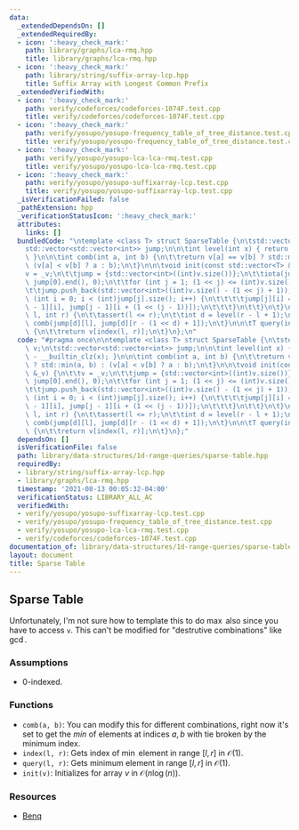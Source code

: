 ```yaml
---
data:
  _extendedDependsOn: []
  _extendedRequiredBy:
  - icon: ':heavy_check_mark:'
    path: library/graphs/lca-rmq.hpp
    title: library/graphs/lca-rmq.hpp
  - icon: ':heavy_check_mark:'
    path: library/string/suffix-array-lcp.hpp
    title: Suffix Array with Longest Common Prefix
  _extendedVerifiedWith:
  - icon: ':heavy_check_mark:'
    path: verify/codeforces/codeforces-1074F.test.cpp
    title: verify/codeforces/codeforces-1074F.test.cpp
  - icon: ':heavy_check_mark:'
    path: verify/yosupo/yosupo-frequency_table_of_tree_distance.test.cpp
    title: verify/yosupo/yosupo-frequency_table_of_tree_distance.test.cpp
  - icon: ':heavy_check_mark:'
    path: verify/yosupo/yosupo-lca-lca-rmq.test.cpp
    title: verify/yosupo/yosupo-lca-lca-rmq.test.cpp
  - icon: ':heavy_check_mark:'
    path: verify/yosupo/yosupo-suffixarray-lcp.test.cpp
    title: verify/yosupo/yosupo-suffixarray-lcp.test.cpp
  _isVerificationFailed: false
  _pathExtension: hpp
  _verificationStatusIcon: ':heavy_check_mark:'
  attributes:
    links: []
  bundledCode: "\ntemplate <class T> struct SparseTable {\n\tstd::vector<T> v;\n\t\
    std::vector<std::vector<int>> jump;\n\n\tint level(int x) { return 31 - __builtin_clz(x);\
    \ }\n\n\tint comb(int a, int b) {\n\t\treturn v[a] == v[b] ? std::min(a, b) :\
    \ (v[a] < v[b] ? a : b);\n\t}\n\n\tvoid init(const std::vector<T> &_v) {\n\t\t\
    v = _v;\n\t\tjump = {std::vector<int>((int)v.size())};\n\t\tiota(jump[0].begin(),\
    \ jump[0].end(), 0);\n\t\tfor (int j = 1; (1 << j) <= (int)v.size(); j++) {\n\t\
    \t\tjump.push_back(std::vector<int>((int)v.size() - (1 << j) + 1));\n\t\t\tfor\
    \ (int i = 0; i < (int)jump[j].size(); i++) {\n\t\t\t\tjump[j][i] = comb(jump[j\
    \ - 1][i], jump[j - 1][i + (1 << (j - 1))]);\n\t\t\t}\n\t\t}\n\t}\n\n\tint index(int\
    \ l, int r) {\n\t\tassert(l <= r);\n\t\tint d = level(r - l + 1);\n\t\treturn\
    \ comb(jump[d][l], jump[d][r - (1 << d) + 1]);\n\t}\n\n\tT query(int l, int r)\
    \ {\n\t\treturn v[index(l, r)];\n\t}\n};\n"
  code: "#pragma once\n\ntemplate <class T> struct SparseTable {\n\tstd::vector<T>\
    \ v;\n\tstd::vector<std::vector<int>> jump;\n\n\tint level(int x) { return 31\
    \ - __builtin_clz(x); }\n\n\tint comb(int a, int b) {\n\t\treturn v[a] == v[b]\
    \ ? std::min(a, b) : (v[a] < v[b] ? a : b);\n\t}\n\n\tvoid init(const std::vector<T>\
    \ &_v) {\n\t\tv = _v;\n\t\tjump = {std::vector<int>((int)v.size())};\n\t\tiota(jump[0].begin(),\
    \ jump[0].end(), 0);\n\t\tfor (int j = 1; (1 << j) <= (int)v.size(); j++) {\n\t\
    \t\tjump.push_back(std::vector<int>((int)v.size() - (1 << j) + 1));\n\t\t\tfor\
    \ (int i = 0; i < (int)jump[j].size(); i++) {\n\t\t\t\tjump[j][i] = comb(jump[j\
    \ - 1][i], jump[j - 1][i + (1 << (j - 1))]);\n\t\t\t}\n\t\t}\n\t}\n\n\tint index(int\
    \ l, int r) {\n\t\tassert(l <= r);\n\t\tint d = level(r - l + 1);\n\t\treturn\
    \ comb(jump[d][l], jump[d][r - (1 << d) + 1]);\n\t}\n\n\tT query(int l, int r)\
    \ {\n\t\treturn v[index(l, r)];\n\t}\n};"
  dependsOn: []
  isVerificationFile: false
  path: library/data-structures/1d-range-queries/sparse-table.hpp
  requiredBy:
  - library/string/suffix-array-lcp.hpp
  - library/graphs/lca-rmq.hpp
  timestamp: '2021-08-13 00:05:32-04:00'
  verificationStatus: LIBRARY_ALL_AC
  verifiedWith:
  - verify/yosupo/yosupo-suffixarray-lcp.test.cpp
  - verify/yosupo/yosupo-frequency_table_of_tree_distance.test.cpp
  - verify/yosupo/yosupo-lca-lca-rmq.test.cpp
  - verify/codeforces/codeforces-1074F.test.cpp
documentation_of: library/data-structures/1d-range-queries/sparse-table.hpp
layout: document
title: Sparse Table
---
```


## Sparse Table

Unfortunately, I'm not sure how to template this to do $\max$ also since you have to access `v`. This can't be modified for "destrutive combinations" like $\gcd$. 

### Assumptions
- $0$-indexed. 

### Functions
- `comb(a, b)`: You can modify this for different combinations, right now it's set to get the $min$ of elements at indices $a, b$ with tie broken by the minimum index. 
- `index(l, r)`: Gets index of $\min$ element in range $[l, r]$ in $\mathcal O(1)$. 
- `query(l, r)`: Gets minimum element in range $[l, r]$ in $\mathcal O(1)$. 
- `init(v)`: Initializes for array $v$ in $\mathcal O(n \log(n))$. 

### Resources
- [Benq](https://github.com/bqi343/USACO/blob/master/Implementations/content/data-structures/Static%20Range%20Queries%20(9.1)/RMQ%20(9.1).h)

